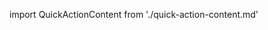 
import QuickActionContent from './quick-action-content.md'

<WrapperComponent slots="content" theme="lightest" className="quick-content"/>

<QuickActionContent/>
